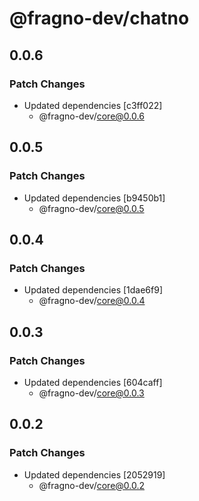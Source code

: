 # @fragno-dev/chatno

## 0.0.6

### Patch Changes

- Updated dependencies [c3ff022]
  - @fragno-dev/core@0.0.6

## 0.0.5

### Patch Changes

- Updated dependencies [b9450b1]
  - @fragno-dev/core@0.0.5

## 0.0.4

### Patch Changes

- Updated dependencies [1dae6f9]
  - @fragno-dev/core@0.0.4

## 0.0.3

### Patch Changes

- Updated dependencies [604caff]
  - @fragno-dev/core@0.0.3

## 0.0.2

### Patch Changes

- Updated dependencies [2052919]
  - @fragno-dev/core@0.0.2
